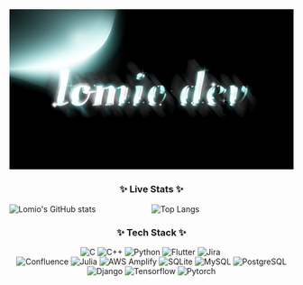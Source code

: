 <div align="center">
  <img src="https://github.com/Lomio184/Lomio184/blob/main/lomio_logo.gif"/>
</div>
<h3 align="center">✨ Live Stats ✨</h3>

<div style="display: flex; justify-content: space-between; width: 100%;">
  <img src="https://github-readme-stats.vercel.app/api?username=lomio184&show_icons=true&theme=radical" alt="Lomio's GitHub stats" width="50%" />
  <img src="https://github-readme-stats.vercel.app/api/top-langs/?username=lomio184&layout=compact&title_color=ff69b4&text_color=ffffff&icon_color=ff69b4&bg_color=000000&border_radius=10" alt="Top Langs" width="50%" />
</div>

<!--내용 부분-->
<h3 align="center">✨ Tech Stack ✨</h3>
<div align="center">
  <img src="https://img.shields.io/badge/C-A8B9CC.svg?style=for-the-badge&logo=c&logoColor=white" alt="C" />
  <img src="https://img.shields.io/badge/C++-00599C.svg?style=for-the-badge&logo=c%2B%2B&logoColor=white" alt="C++" />
  <img src="https://img.shields.io/badge/Python-3776AB.svg?style=for-the-badge&logo=python&logoColor=white" alt="Python" />
  <img src="https://img.shields.io/badge/Flutter-02569B.svg?style=for-the-badge&logo=flutter&logoColor=white" alt="Flutter" />
  <img src="https://img.shields.io/badge/Jira-0052CC.svg?style=for-the-badge&logo=jira&logoColor=white" alt="Jira" />&nbsp;
</div>
<div align="center">
  <img src="https://img.shields.io/badge/Confluence-172B4D.svg?style=for-the-badge&logo=confluence&logoColor=white" alt="Confluence" />
  <img src="https://img.shields.io/badge/Julia-9558B2.svg?style=for-the-badge&logo=Julia&logoColor=yellow" alt="Julia" />
  <img src="https://img.shields.io/badge/AWS Amplify-FF9900.svg?style=for-the-badge&logo=AWS Amplify&logoColor=white" alt="AWS Amplify" />
  <img src="https://img.shields.io/badge/SQLite-003B57.svg?style=for-the-badge&logo=SQLite&logoColor=white" alt="SQLite" />
  <img src="https://img.shields.io/badge/MySQL-4479A1.svg?style=for-the-badge&logo=MySQL&logoColor=white" alt="MySQL" />
  <img src="https://img.shields.io/badge/PostgreSQL-4169E1.svg?style=for-the-badge&logo=PostgreSQL&logoColor=white" alt="PostgreSQL" />
</div>
<div align="center">
  <img src="https://img.shields.io/badge/Django-092E20.svg?style=for-the-badge&logo=Django&logoColor=white" alt="Django" />
  <img src="https://img.shields.io/badge/Tensorflow-FF6F00.svg?style=for-the-badge&logo=Tensorflow&logoColor=white" alt="Tensorflow" />
  <img src="https://img.shields.io/badge/Pytorch-EE4C2C.svg?style=for-the-badge&logo=Pytorch&logoColor=white" alt="Pytorch" />
</div>
<br>

<!---
Lomio184/Lomio184 is a ✨ special ✨ repository because its `README.md` (this file) appears on your GitHub profile.
You can click the Preview link to take a look at your changes.
--->
